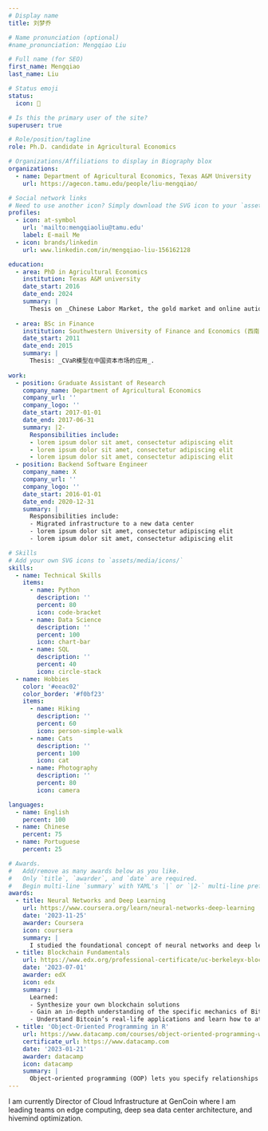 ```yaml
---
# Display name
title: 刘梦乔

# Name pronunciation (optional)
#name_pronunciation: Mengqiao Liu

# Full name (for SEO)
first_name: Mengqiao
last_name: Liu

# Status emoji
status:
  icon: 📜

# Is this the primary user of the site?
superuser: true

# Role/position/tagline
role: Ph.D. candidate in Agricultural Economics

# Organizations/Affiliations to display in Biography blox
organizations:
  - name: Department of Agricultural Economics, Texas A&M University 
    url: https://agecon.tamu.edu/people/liu-mengqiao/

# Social network links
# Need to use another icon? Simply download the SVG icon to your `assets/media/icons/` folder.
profiles:
  - icon: at-symbol
    url: 'mailto:mengqiaoliu@tamu.edu'
    label: E-mail Me 
  - icon: brands/linkedin
    url: www.linkedin.com/in/mengqiao-liu-156162128

education:
  - area: PhD in Agricultural Economics
    institution: Texas A&M university
    date_start: 2016
    date_end: 2024
    summary: |
      Thesis on _Chinese Labor Market, the gold market and online aution_. Supervised by [Yu Yvette Zhang](https://sites.google.com/view/yvette-zhang). Presented papers at 2 AAEA conferences, with the papers being under review in 2 SSCI journals.
    
  - area: BSc in Finance
    institution: Southwestern University of Finance and Economics (西南财经大学)
    date_start: 2011
    date_end: 2015
    summary: |
      Thesis: _CVaR模型在中国资本市场的应用_.
    
work:
  - position: Graduate Assistant of Research
    company_name: Department of Agricultural Economics 
    company_url: ''
    company_logo: ''
    date_start: 2017-01-01
    date_end: 2017-06-31
    summary: |2-
      Responsibilities include:
      - lorem ipsum dolor sit amet, consectetur adipiscing elit
      - lorem ipsum dolor sit amet, consectetur adipiscing elit
      - lorem ipsum dolor sit amet, consectetur adipiscing elit
  - position: Backend Software Engineer
    company_name: X
    company_url: ''
    company_logo: ''
    date_start: 2016-01-01
    date_end: 2020-12-31
    summary: |
      Responsibilities include:
      - Migrated infrastructure to a new data center
      - lorem ipsum dolor sit amet, consectetur adipiscing elit
      - lorem ipsum dolor sit amet, consectetur adipiscing elit

# Skills
# Add your own SVG icons to `assets/media/icons/`
skills:
  - name: Technical Skills
    items:
      - name: Python
        description: ''
        percent: 80
        icon: code-bracket
      - name: Data Science
        description: ''
        percent: 100
        icon: chart-bar
      - name: SQL
        description: ''
        percent: 40
        icon: circle-stack
  - name: Hobbies
    color: '#eeac02'
    color_border: '#f0bf23'
    items:
      - name: Hiking
        description: ''
        percent: 60
        icon: person-simple-walk
      - name: Cats
        description: ''
        percent: 100
        icon: cat
      - name: Photography
        description: ''
        percent: 80
        icon: camera

languages:
  - name: English
    percent: 100
  - name: Chinese
    percent: 75
  - name: Portuguese
    percent: 25

# Awards.
#   Add/remove as many awards below as you like.
#   Only `title`, `awarder`, and `date` are required.
#   Begin multi-line `summary` with YAML's `|` or `|2-` multi-line prefix and indent 2 spaces below.
awards:
  - title: Neural Networks and Deep Learning
    url: https://www.coursera.org/learn/neural-networks-deep-learning
    date: '2023-11-25'
    awarder: Coursera
    icon: coursera
    summary: |
      I studied the foundational concept of neural networks and deep learning. By the end, I was familiar with the significant technological trends driving the rise of deep learning; build, train, and apply fully connected deep neural networks; implement efficient (vectorized) neural networks; identify key parameters in a neural network’s architecture; and apply deep learning to your own applications.
  - title: Blockchain Fundamentals
    url: https://www.edx.org/professional-certificate/uc-berkeleyx-blockchain-fundamentals
    date: '2023-07-01'
    awarder: edX
    icon: edx
    summary: |
      Learned:
      - Synthesize your own blockchain solutions
      - Gain an in-depth understanding of the specific mechanics of Bitcoin
      - Understand Bitcoin’s real-life applications and learn how to attack and destroy Bitcoin, Ethereum, smart contracts and Dapps, and alternatives to Bitcoin’s Proof-of-Work consensus algorithm
  - title: 'Object-Oriented Programming in R'
    url: https://www.datacamp.com/courses/object-oriented-programming-with-s3-and-r6-in-r
    certificate_url: https://www.datacamp.com
    date: '2023-01-21'
    awarder: datacamp
    icon: datacamp
    summary: |
      Object-oriented programming (OOP) lets you specify relationships between functions and the objects that they can act on, helping you manage complexity in your code. This is an intermediate level course, providing an introduction to OOP, using the S3 and R6 systems. S3 is a great day-to-day R programming tool that simplifies some of the functions that you write. R6 is especially useful for industry-specific analyses, working with web APIs, and building GUIs.
---
```


I am currently Director of Cloud Infrastructure at GenCoin where I am leading teams on edge computing, deep sea data center architecture, and hivemind optimization.
